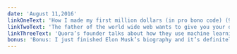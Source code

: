 ```yaml
---
date: 'August 11,2016'
linkOneText: 'How I made my first million dollars (in pro bono code) (9 minute read): http://bit.ly/2bkxVib'
linkTwoText: 'The father of the world wide web wants to give you your data back (4 minute read): http://bit.ly/2bgY9CU'
linkThreeText: 'Quora’s founder talks about how they use machine learning and the scientific method (1 hour listen): http://bit.ly/2aXZwov'
bonus: 'Bonus: I just finished Elon Musk’s biography and it’s definitely worth reading. You can get the audiobook for free with a free trial of Audible, then learn while you commute (13 hour listen): http://amzn.to/2aAvfvM'
---
```

